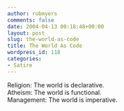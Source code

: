 ```yaml
---
author: robmyers
comments: false
date: 2004-04-13 00:18:48+00:00
layout: post
slug: the-world-as-code
title: The World As Code
wordpress_id: 118
categories:
- Satire
---
```


Religion: The world is declarative.  
Atheism: The world is functional.  
Management: The world is imperative.



